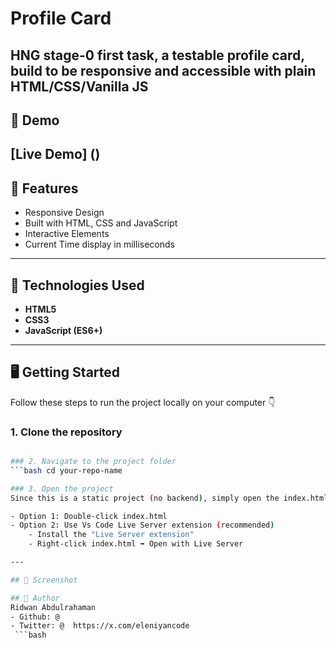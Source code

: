 # Profile Card
HNG stage-0 first task, a testable profile card, build to be responsive and accessible with plain HTML/CSS/Vanilla JS
---
## 🚀 Demo
[Live Demo] ()
---
## 🧠 Features
- Responsive Design
- Built with HTML, CSS and JavaScript
- Interactive Elements
- Current Time display in milliseconds

 ---

 ## 💼 Technologies Used
 - **HTML5**
 - **CSS3**
 - **JavaScript (ES6+)**

---

## 🖥 Getting Started
Follow these steps to run the project locally on your computer 👇

### 1. Clone the repository
```bash https://github.com/Eleniyancode/hng-testable-profile-card.git

### 2. Navigate to the project folder
```bash cd your-repo-name

### 3. Open the project
Since this is a static project (no backend), simply open the index.html file in your browser

- Option 1: Double-click index.html
- Option 2: Use Vs Code Live Server extension (recommended)
    - Install the "Live Server extension"
    - Right-click index.html ➡ Open with Live Server

---

## 📸 Screenshot

## 🙌 Author
Ridwan Abdulrahaman
- Github: @
- Twitter: @  https://x.com/eleniyancode
 ```bash 

